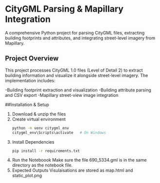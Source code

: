 # CityGML Parsing & Mapillary Integration
A comprehensive Python project for parsing CityGML files, extracting building footprints and attributes, and integrating street-level imagery from Mapillary.

## Project Overview
This project processes CityGML 1.0 files (Level of Detail 2) to extract building information and visualize it alongside street-level imagery. The implementation includes:

-Building footprint extraction and visualization
-Building attribute parsing and CSV export
-Mapillary street-view image integration

##Installation & Setup
1. Download & unzip the files
2. Create virtual environment
   ```bash
   python -m venv citygml_env
   citygml_env\Scripts\activate   # On Windows
3. Install Dependencies
    ``` bash
    pip install -r requirements.txt
4. Run the Noteboook
    Make sure the file 690_5334.gml is in the same directory as the notebook file.
5. Expected Outputs
    Visulaisations are stored as map.html and static_plot.png

